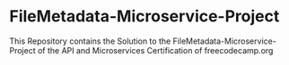 # FileMetadata-Microservice-Project
This Repository contains the Solution to the FileMetadata-Microservice-Project of the API and Microservices Certification of freecodecamp.org
